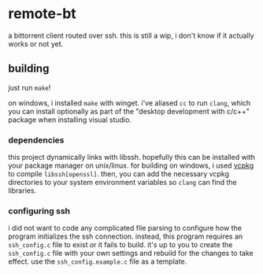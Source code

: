 # remote-bt
a bittorrent client routed over ssh. this is still a wip, i don't know if it actually works or not yet.
## building
just run `make`!

on windows, i installed `make` with winget. i've aliased `cc` to run `clang`, which you can install optionally as part of the "desktop development with c/c++" package when installing visual studio.
### dependencies
this project dynamically links with libssh. hopefully this can be installed with your package manager on unix/linux. for building on windows, i used [vcpkg](https://github.com/microsoft/vcpkg) to compile `libssh[openssl]`. then, you can add the necessary vcpkg directories to your system environment variables so `clang` can find the libraries.
### configuring ssh
i did not want to code any complicated file parsing to configure how the program initializes the ssh connection. instead, this program requires an `ssh_config.c` file to exist or it fails to build. it's up to you to create the `ssh_config.c` file with your own settings and rebuild for the changes to take effect. use the `ssh_config.example.c` file as a template.
